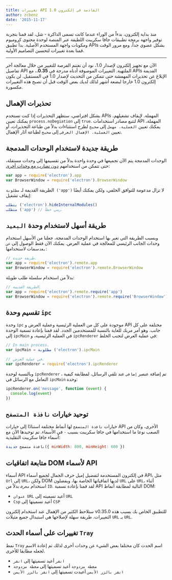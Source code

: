 ```yaml
---
title: تغييرات API القادمة في إلكترون 1.0
author: zcbenz
date: '2015-11-17'
---
```


منذ بداية إلكترون، بدءاً من الوراء عندما كانت تسمى الذاكرة - شل، لقد قمنا بتجربة توفير واجهة برمجة تطبيقات جافا سكريبت اللطيفة عبر المنصة لوحدة محتوى كروميوم ومكونات واجهة المستخدم الأصلية. بدأ تطبيق APIs بشكل عضوي جداً، ومع مرور الوقت قمنا بعدة تغييرات لتحسين التصاميم الأولية.

---

الآن مع تجهيز إلكترون لإصدار 1.0، نود أن نغتنم الفرصة للتغيير من خلال معالجة آخر تفاصيل API الملتهبة. التغييرات الموصوفة أدناه مدرجة في **0.35.**، مع APIs القديمة الإبلاغ عن تحذيرات المهمشة حتى تتمكن من التحديث لإصدار 1.0 في المستقبل. لن يكون إلكترون 1.0 خارجا لبضعة أشهر لذلك لديك بعض الوقت قبل أن تصبح هذه التغييرات مكسورة.

## تحذيرات الإهمال

بشكل افتراضي، ستظهر التحذيرات إذا كنت تستخدم APIs المهملة. لإيقاف تشغيلهم، يمكنك تعيين `process.noDegiation` إلى `true`. لتتبع مصادر استخدامات API المهملة، يمكنك تعيين `العملية. مهمل` إلى `صحيح` لطرح استثناءات بدلاً من طباعة التحذيرات، أو تعيين `العملية. الإهمال العرقي` إلى `صحيح` لطباعة آثار الإهمال.

## طريقة جديدة لاستخدام الوحدات المدمجة

الوحدات المدمجة يتم الآن تجميعها في وحدة واحدة بدلاً من تقسيمها إلى وحدات مستقلة، حتى تتمكن من استخدامهم [دون تضارب مع وحدات أخرى](https://github.com/electron/electron/issues/387):

```javascript
var app = require('electron').app
var BrowserWindow = require('electron').BrowserWindow
```

الطريقة القديمة لـ `مطلوبة ('app')` لا تزال مدعومة للتوافق الخلفي، ولكن يمكنك أيضًا إيقاف تشغيل:

```javascript
يتطلب ('electron').hideInternalModules()
متطلب ('app') // رمي خطأ.
```

## طريقة أسهل لاستخدام وحدة `البعيد`

وبسبب الطريقة التي تغير بها استخدام الوحدات المدمجة، جعلنا من الأسهل استخدام وحدات الجانب الرئيسي للمعالجة في عملية العرض. يمكنك الآن فقط الوصول إلى `عن بعد`سمات لاستخدامها:

```javascript
// طريقة جديدة.
var app = require('electron').remote.app
var BrowserWindow = require('electron').remote.BrowserWindow
```

بدلاً من استخدام سلسلة طلب طويلة:

```javascript
// الطريقة القديمة.
var app = require('electron').remote.require('app')
var BrowserWindow = require('electron').remote.require('BrowserWindow')
```

## تقسيم وحدة `ipc`

وحدة `ipc` موجودة على كل من العملية الرئيسية وعملية العرض و API مختلفة على كل جانب. وهو أمر مربك للغاية بالنسبة للمستخدمين الجدد. لقد قمنا بإعادة تسمية الوحدة إلى `ipcMain` في العملية الرئيسية، و `ipcRenderer` في عملية العرض لتجنب الخلط:

```javascript
// In main process.
var ipcMain = مطلوبة ('electron').ipcMain
```

```javascript
// في عملية العرض.
var ipcRenderer = require('electron').ipcRenderer
```

وبالنسبة لوحدة `ipcRenderer` ، تم إضافة عنصر `إضافي` عند تلقي الرسائل، لمطابقة كيفية التعامل مع الرسائل في `ipcMain` وحدة:

```javascript
ipcRenderer.on('message', function (event) {
  console.log(event)
})
```

## توحيد خيارات `نافذة المتصفح`

خيارات `نافذة المتصفح` لها أنماط مختلفة استنادًا إلى خيارات API الأخرى، وكان من الصعب نوعا ما استخدامها في جافا سكريبت بسبب `-` في الأسماء. تم توحيدها الآن مع أسماء جافا سكريبت التقليدية:

```javascript
نافذة متصفح جديدة({ minWidth: 800, minHeight: 600 })
```

## متابعة اتفاقيات DOM لأسماء API

أسماء API في إلكترون المستخدمة لتفضيل إميل حرف الجمال لجميع أسماء API، مثل `Url` إلى `URL`، ولكن DOM لديها اتفاقياتها الخاصة بها، ويفضلون `URL` على `URL`، أثناء استخدام `معرف` بدلاً من `ID`. لقد قمنا بإعادة تسمية API التالية لمطابقة أنماط DOM:

* `عنوان URL` أعيد تسميته إلى `URL`
* `Csp` أعيد تسميتها إلى `CSP`

ستلاحظ الكثير من الإهمال عند استخدام إلكترون v0.35.0 للتطبيق الخاص بك بسبب هذه التغييرات. طريقة سهلة لإصلاحها هي استبدال جميع مثيلات `URL` بـ `URL`.

## تغييرات على أسماء الحدث `Tray`

نمط `Tray` اسم الحدث كان مختلفا بعض الشيء عن وحدات أخرى لذلك تم إعادة الاسم لجعله مطابقا للأخرى.

* `انقر` أعيد تسميتها إلى `انقر`
* `ضغطة مزدوجة` أعيد تسميتها إلى `ضغطة مزدوجة`
* `انقر بالزر الأيمن` أعيدت تسميتها إلى `انقر بالزر الأيمن`

